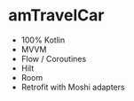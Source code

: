 # amTravelCar

- 100% Kotlin
- MVVM
- Flow / Coroutines
- Hilt
- Room
- Retrofit with Moshi adapters
